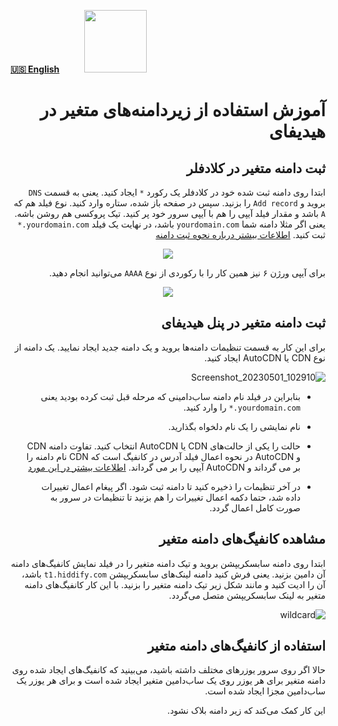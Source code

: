 [**🇺🇸 English**](https://github.com/hiddify/hiddify-config/wiki/Tutorial-for-using-wildcard-subdomains-on-Hiddify)&nbsp;&nbsp;&nbsp;&nbsp;&nbsp;&nbsp;&nbsp;&nbsp;&nbsp;&nbsp;<a href="https://github.com/hiddify/hiddify-config/wiki/%D9%87%D9%85%D9%87-%D8%A2%D9%85%D9%88%D8%B2%D8%B4%E2%80%8C%D9%87%D8%A7-%D9%88-%D9%88%DB%8C%D8%AF%D8%A6%D9%88%D9%87%D8%A7"><img width="100" src="https://github.com/hiddify/hiddify-config/assets/125398461/3704cd84-eee6-4c45-abe7-3c02936bbebb" /></a>

<div dir="rtl">

# آموزش استفاده از زیردامنه‌های متغیر در هیدیفای

## ثبت دامنه متغیر در کلادفلر

ابتدا روی دامنه ثبت شده خود در کلادفلر یک رکورد `*` ایجاد کنید. یعنی به قسمت `DNS` بروید و `Add record` را بزنید. سپس در صفحه باز شده، ستاره وارد کنید. نوع فیلد هم که `A` باشد و مقدار فیلد آیپی را هم با آیپی سرور خود پر کنید. تیک پروکسی هم روشن باشه. یعنی اگر مثلا دامنه شما `yourdomain.com` باشد، در نهایت یک فیلد `yourdomain.com.*` ثبت کنید.
[اطلاعات بیشتر درباره نحوه ثبت دامنه](https://github.com/hiddify/hiddify-config/wiki/%D8%A7%D9%86%D9%88%D8%A7%D8%B9-%D8%AF%D8%A7%D9%85%D9%86%D9%87-%D9%88-%D9%86%D8%AD%D9%88%D9%87-%D8%AB%D8%A8%D8%AA-%E2%80%8C%D8%A2%D9%86%E2%80%8C%D9%87%D8%A7)
</div>

<div align=center>

![](https://user-images.githubusercontent.com/125398461/235417228-97432802-c937-418c-89be-4dce39f2ea6b.png)

</div>

<div dir="rtl">

برای آیپی ورژن ۶ نیز همین کار را با رکوردی از نوع `AAAA` می‌توانید انجام دهید.
</div>

<div align=center>

![](https://user-images.githubusercontent.com/125398461/235417224-74554680-04f0-402d-af2c-5a7f6d6d11cf.png)

</div>

<div dir="rtl">

## ثبت دامنه متغیر در پنل هیدیفای

برای این کار به قسمت تنظیمات دامنه‌ها بروید و یک دامنه جدید ایجاد نمایید. یک دامنه از نوع CDN یا AutoCDN ایجاد کنید. 

![Screenshot_20230501_102910](https://user-images.githubusercontent.com/125398461/235420468-4a262370-8773-4b6b-8af6-1954e7a45767.png)

* بنابراین در فیلد نام دامنه ساب‌دامینی که مرحله قبل ثبت کرده بودید یعنی `yourdomain.com.*` را وارد کنید.

* نام نمایشی را یک نام دلخواه بگذارید.

* حالت را یکی از حالت‌های CDN یا AutoCDN انتخاب کنید. تفاوت دامنه CDN و AutoCDN در نحوه اعمال فیلد آدرس در کانفیگ است که CDN نام دامنه را بر می گرداند و AutoCDN آیپی را بر می گرداند. [اطلاعات بیشتر در این مورد](https://github.com/hiddify/hiddify-config/wiki/%D8%AF%D8%B1-%D9%87%DB%8C%D8%AF%DB%8C%D9%81%D8%A7%DB%8C-auto_cdn_ip-%D8%B1%D8%A7%D9%87%D9%86%D9%85%D8%A7%DB%8C-%D8%A7%D8%B3%D8%AA%D9%81%D8%A7%D8%AF%D9%87-%D8%A7%D8%B2-%D8%AD%D8%A7%D9%84%D8%AA)
* در آخر تنظیمات را ذخیره کنید تا دامنه ثبت شود. اگر پیغام اعمال تغییرات داده شد، حتما دکمه اعمال تغییرات را هم بزنید تا تنظیمات در سرور به صورت کامل اعمال گردد.

## مشاهده کانفیگ‌های دامنه متغیر
ابتدا روی دامنه سابسکریپشن بروید و تیک دامنه متغیر را در فیلد نمایش کانفیگ‌های دامنه آن دامین بزنید. یعنی فرش کنید دامنه لینک‌های سابسکریپشن `t1.hiddify.com` باشد، آن را ادیت کنید و مانند شکل زیر تیک دامنه متغیر را بزنید. با این کار کانفیگ‌های دامنه متغیر به لینک سابسکریپشن متصل می‌گردد.

![wildcard](https://user-images.githubusercontent.com/125398461/235419112-e8c8a324-89e5-490d-9edf-057873ee6d96.png)

## استفاده از کانفیگ‌های دامنه متغیر
حالا اگر روی سرور یوزرهای مختلف داشته باشید، می‌بینید که کانفیگ‌های ایجاد شده روی دامنه متغیر برای هر یوزر روی یک ساب‌دامین متغیر ایجاد شده است و برای هر یوزر یک ساب‌دامین مجزا ایجاد شده است.

این کار کمک می‌کند که زیر دامنه بلاک نشود.